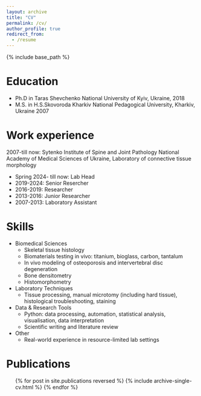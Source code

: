 ```yaml
---
layout: archive
title: "CV"
permalink: /cv/
author_profile: true
redirect_from:
  - /resume
---
```


{% include base_path %}

Education
======
* Ph.D in Taras Shevchenko National University of Kyiv, Ukraine, 2018 
* M.S. in H.S.Skovoroda Kharkiv National Pedagogical University, Kharkiv, Ukraine 2007


Work experience
======
2007-till now: Sytenko Institute of Spine and Joint Pathology National Academy of Medical Sciences of Ukraine, Laboratory of connective tissue morphology
* Spring 2024- till now: Lab Head
* 2019-2024: Senior Resercher
* 2016-2019: Researcher
* 2013-2016: Junior Researcher
* 2007-2013: Laboratory Assistant
   
Skills
======
* Biomedical Sciences
  * Skeletal tissue histology
  * Biomaterials testing in vivo: titanium, bioglass, carbon, tantalum
  * In vivo modeling of osteoporosis and intervertebral disc degeneration
  * Bone densitometry
  * Histomorphometry
* Laboratory Techniques
  * Tissue processing, manual microtomy (including hard tissue), histological troubleshooting, staining
* Data & Research Tools
  * Python: data processing, automation,  statistical analysis, visualisation, data interpretation
  * Scientific writing and literature review
* Other
  * Real-world experience in resource-limited lab settings
 
Publications
======
  <ul>{% for post in site.publications reversed %}
    {% include archive-single-cv.html %}
  {% endfor %}</ul>
  
